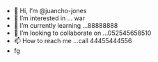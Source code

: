 - 👋 Hi, I’m @juancho-jones
- 👀 I’m interested in ... war
- 🌱 I’m currently learning ...88888888
- 💞️ I’m looking to collaborate on ...052545658510
- 📫 How to reach me ...call 44455444556
- fg                                                                          

<!---
juancho-jones/juancho-jones is a ✨ special ✨ repository because its `README.md` (this file) appears on your GitHub profile.
You can click the Preview link to take a look at your changes.
--->
